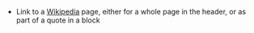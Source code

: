 ---
---

- Link to a [Wikipedia](https://wikipedia.org) page, either for a whole page in the header, or as part of a quote in a block
